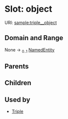 
# Slot: object




URI: [sample:triple__object](http://w3id.org/ontogpt/environmental-sample/triple__object)


## Domain and Range

None &#8594;  <sub>0..1</sub> [NamedEntity](NamedEntity.md)

## Parents


## Children


## Used by

 * [Triple](Triple.md)
